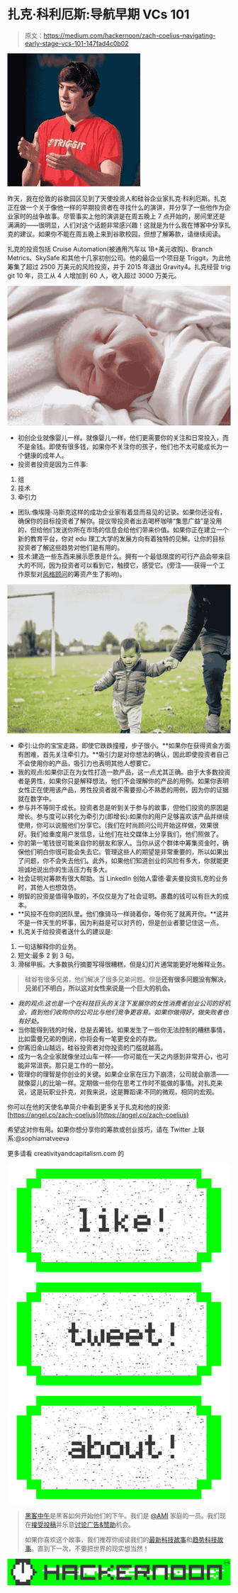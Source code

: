 # 扎克·科利厄斯:导航早期 VCs 101

> 原文：<https://medium.com/hackernoon/zach-coelius-navigating-early-stage-vcs-101-147fad4c0b02>

![](img/d48cffbe2438c4c59150ea32aaf51c63.png)

昨天，我在伦敦的谷歌园区见到了天使投资人和硅谷企业家扎克·科利厄斯。扎克正在做一个关于像他一样的早期投资者在寻找什么的演讲，并分享了一些他作为企业家时的战争故事。尽管事实上他的演讲是在周五晚上 7 点开始的，房间里还是满满的——很明显，人们对这个话题非常感兴趣！这就是为什么我在博客中分享扎克的建议。如果你不能在周五晚上来到谷歌校园，但想了解筹款，请继续阅读。

扎克的投资包括 Cruise Automation(被通用汽车以 1B+美元收购)、Branch Metrics、SkySafe 和其他十几家初创公司。他的最后一个项目是 Triggit，为此他筹集了超过 2500 万美元的风险投资，并于 2015 年退出 Gravity4。扎克经营 trig git 10 年，员工从 4 人增加到 60 人，收入超过 3000 万美元。

![](img/8dd49ff2f67690683de3df92cd27bd11.png)

*   初创企业就像婴儿一样。就像婴儿一样，他们更需要你的关注和日常投入，而不是金钱。即使有很多钱，如果你不关注你的孩子，他们也不太可能成长为一个健康的成年人。
*   投资者投资是因为三件事:

1.  组
2.  技术
3.  牵引力

*   团队:像埃隆·马斯克这样的成功企业家有着显而易见的记录。如果你还没有，确保你的目标投资者了解你。提议带投资者出去喝杯咖啡“集思广益”是没用的，但给他们发送你所在市场的信息会给他们带来价值。如果你正在建立一个新的教育平台，你对 edu 理工大学的发展方向有着独特的见解。让你的目标投资者了解这些趋势对他们是有用的。
*   技术:建造一些东西来展示愿景是什么。拥有一个最低限度的可行产品会带来巨大的不同，因为投资者可以看到它，触摸它，感受它。(旁注——获得一个工作原型对[风格顾问](http://stylecounsel.io)的筹资产生了影响)。

![](img/7cd36183259b1e21cc01859708779208.png)

*   牵引:让你的宝宝走路，即使它跌跌撞撞，步子很小。**如果你在获得资金方面有困难，首先关注牵引力。**吸引力是对你想法的确认，因此即使投资者自己不会使用你的产品，吸引力也表明其他人想要它。
*   我的观点:如果你正在为女性打造一款产品，这一点尤其正确。由于大多数投资者是男性，如果你只是解释想法，他们不会理解你的产品的用例。如果你表明女性正在使用该产品，男性投资者就不需要担心不熟悉的用例，因为你的证据就在数字中。
*   参与并不等同于成长。投资者总是听到关于参与的故事，但他们投资的原因是增长。参与度可以转化为牵引力(即增长):如果你的用户足够喜欢该产品并继续使用，你可以说服他们分享它。(我们在时尚顾问公司开始这样做，效果很好。我们给重度用户发信息，让他们在社交媒体上分享我们，他们照做了。
*   你的第一笔钱很可能来自你的朋友和家人。当你从这个群体中筹集资金时，确保他们明白你很可能会失去它。管理这些人的期望是非常重要的，所以如果出了问题，你不会失去他们。此外，如果他们知道创业的风险有多大，你就能更坦诚地说出你的生活压力有多大。
*   社会证明对筹款有很大帮助。当 LinkedIn 创始人雷德·霍夫曼投资扎克的业务时，其他人也想效仿。
*   明智的投资是值得争取的，不仅仅是为了社会证明。愚蠢的钱可以有巨大的成本。
*   **风投不在你的团队里。他们像骑马一样骑着你，等你死了就离开你。**这并不是一件天生的坏事，因为利益是可以对齐的，但是创业者要记住这一点。
*   扎克关于给投资者送什么的建议是:

1.  一句话解释你的业务。
2.  短文:最多 2 到 3 句。
3.  滑梯甲板。大多数执行摘要写得很糟糕，但是幻灯片通常能更好地解释业务。

> 硅谷有很多兄弟，他们解决了很多兄弟问题。但是**还有很多问题没有解决，兄弟们不明白，所以这对女性来说是一个巨大的机会。**

*   *我的观点:这也是一个在科技巨头的关注下发展你的女性消费者创业公司的好机会，直到他们收购你的公司比与他们竞争更容易。如果你做得好，做失败者也有好处。*
*   当你能得到钱的时候，总是去筹钱。如果发生了一些你无法控制的糟糕事情，比如雷曼兄弟的倒闭，你将会有一笔更安全的存款。
*   你离旧金山越远，硅谷投资者对你投资的门槛就越高。
*   成为一名企业家就像坐过山车一样——你可能在一天之内感到非常开心，也可能非常沮丧。那只是工作的一部分。
*   管理你的理智是你创业的关键。如果企业家在压力下崩溃，公司就会崩溃——就像婴儿的比喻一样。定期做一些你在思考工作时不能做的事情。对扎克来说，这是玩职业扑克，对我来说，这是舞蹈课:不同的微观，相同的宏观。

你可以在他的天使名单简介中看到更多关于扎克和他的投资:[https://angel.co/zach-coelius](https://angel.co/zach-coelius)

希望这对你有用。如果你想分享你的筹款或创业技巧，请在 Twitter 上联系:@sophiamatveeva

更多请看 creativityandcapitalism.com 的

[![](img/50ef4044ecd4e250b5d50f368b775d38.png)](http://bit.ly/HackernoonFB)[![](img/979d9a46439d5aebbdcdca574e21dc81.png)](https://goo.gl/k7XYbx)[![](img/2930ba6bd2c12218fdbbf7e02c8746ff.png)](https://goo.gl/4ofytp)

> [黑客中午](http://bit.ly/Hackernoon)是黑客如何开始他们的下午。我们是 [@AMI](http://bit.ly/atAMIatAMI) 家庭的一员。我们现在[接受投稿](http://bit.ly/hackernoonsubmission)并乐意[讨论广告&赞助](mailto:partners@amipublications.com)机会。
> 
> 如果你喜欢这个故事，我们推荐你阅读我们的[最新科技故事](http://bit.ly/hackernoonlatestt)和[趋势科技故事](https://hackernoon.com/trending)。直到下一次，不要把世界的现实想当然！

![](img/be0ca55ba73a573dce11effb2ee80d56.png)